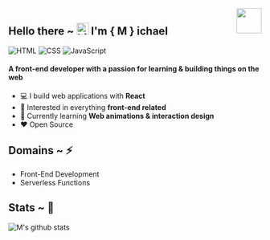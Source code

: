 <img align='right' src="https://media3.giphy.com/media/ln7z2eWriiQAllfVcn/200w.webp" width='50'>

## Hello there ~ <img src="https://user-images.githubusercontent.com/1303154/88677602-1635ba80-d120-11ea-84d8-d263ba5fc3c0.gif" width="24px" alt="hi"> I'm { M } ichael



![HTML](https://img.shields.io/badge/HTML-Expert-orange)
![CSS](https://img.shields.io/badge/CSS-Expert-blue)
![JavaScript](https://img.shields.io/badge/JavaScript-Intermediate-yellow)

#### A front-end developer with a passion for learning & building things on the web

-   :computer: I build web applications with **React**
-   :monocle_face: Interested in everything **front-end related**
-   :seedling: Currently learning **Web animations & interaction design**
-   :heart: Open Source


## Domains ~ ⚡
- Front-End Development
- Serverless Functions

## Stats ~ 🚨
![M's github stats](https://github-readme-stats.vercel.app/api?username=00mikhael&show_icons=true&hide_border=true)

